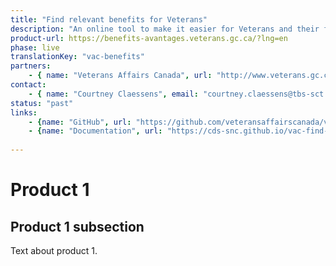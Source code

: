 ```yaml
---
title: "Find relevant benefits for Veterans"
description: "An online tool to make it easier for Veterans and their family members to determine which benefits, programs, and services are relevant to them."
product-url: https://benefits-avantages.veterans.gc.ca/?lng=en
phase: live
translationKey: "vac-benefits"
partners:
    - { name: "Veterans Affairs Canada", url: "http://www.veterans.gc.ca/eng"}
contact:
    - { name: "Courtney Claessens", email: "courtney.claessens@tbs-sct.gc.ca"}
status: "past"
links:
    - {name: "GitHub", url: "https://github.com/veteransaffairscanada/vac-benefits-directory"}
    - {name: "Documentation", url: "https://cds-snc.github.io/vac-find-benefits-and-services-documentation/"}
    
---
```

# Product 1

## Product 1 subsection

Text about product 1.
